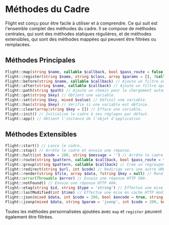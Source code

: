 # Méthodes du Cadre

Flight est conçu pour être facile à utiliser et à comprendre. Ce qui suit est l'ensemble complet
des méthodes du cadre. Il se compose de méthodes centrales, qui sont des méthodes statiques régulières,
et de méthodes extensibles, qui sont des méthodes mappées qui peuvent être filtrées
ou remplacées.

## Méthodes Principales

```php
Flight::map(string $name, callable $callback, bool $pass_route = false) // Crée une méthode de cadre personnalisée.
Flight::register(string $name, string $class, array $params = [], ?callable $callback = null) // Enregistre une classe à une méthode de cadre.
Flight::before(string $name, callable $callback) // Ajoute un filtre avant une méthode de cadre.
Flight::after(string $name, callable $callback) // Ajoute un filtre après une méthode de cadre.
Flight::path(string $path) // Ajoute un chemin pour le chargement automatique des classes.
Flight::get(string $key) // Obtient une variable.
Flight::set(string $key, mixed $value) // Définit une variable.
Flight::has(string $key) // Vérifie si une variable est définie.
Flight::clear(array|string $key = []) // Efface une variable.
Flight::init() // Initialise le cadre à ses réglages par défaut.
Flight::app() // Obtient l'instance de l'objet d'application
```

## Méthodes Extensibles

```php
Flight::start() // Lance le cadre.
Flight::stop() // Arrête le cadre et envoie une réponse.
Flight::halt(int $code = 200, string $message = '') // Arrête le cadre avec un code d'état et un message facultatif.
Flight::route(string $pattern, callable $callback, bool $pass_route = false) // Associe un modèle d'URL à un rappel.
Flight::group(string $pattern, callable $callback) // Crée un regroupement pour les URL, le modèle doit être une chaîne de caractères.
Flight::redirect(string $url, int $code) // Redirige vers une autre URL.
Flight::render(string $file, array $data, ?string $key = null) // Rend un fichier de modèle.
Flight::error(Throwable $error) // Envoie une réponse HTTP 500.
Flight::notFound() // Envoie une réponse HTTP 404.
Flight::etag(string $id, string $type = 'string') // Effectue une mise en cache HTTP ETag.
Flight::lastModified(int $time) // Effectue une mise en cache HTTP modifiée récemment.
Flight::json(mixed $data, int $code = 200, bool $encode = true, string $charset = 'utf8', int $option) // Envoie une réponse JSON.
Flight::jsonp(mixed $data, string $param = 'jsonp', int $code = 200, bool $encode = true, string $charset = 'utf8', int $option) // Envoie une réponse JSONP.
```

Toutes les méthodes personnalisées ajoutées avec `map` et `register` peuvent également être filtrées.